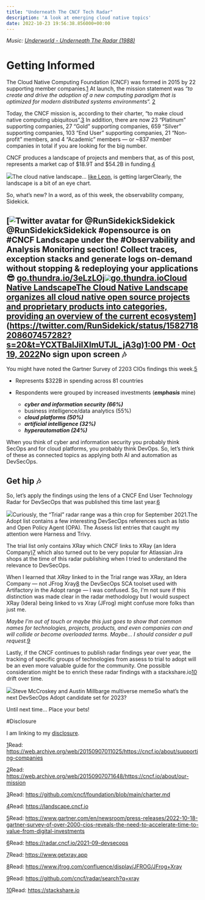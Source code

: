 ```yaml
---
title: "Underneath The CNCF Tech Radar"
description: 'A look at emerging cloud native topics'
date: 2022-10-23 19:56:38.856000+00:00
---
```


*Music: [Underworld - Underneath The Radar (1988)](https://www.youtube.com/watch?v=br8AvTqZ0w4)*

Getting Informed
================

The Cloud Native Computing Foundation (CNCF) was formed in 2015 by 22 supporting member companies.[1](#footnote-1) At launch, the mission statement was *“to create and drive the adoption of a new computing paradigm that is optimized for modern distributed systems environments“.* [2](#footnote-2)


Today, the CNCF mission is, according to their charter, “to make cloud native computing ubiquitous”.[3](#footnote-3) In addition, there are now 23 “Platinum” supporting companies, 27 “Gold” supporting companies, 659 “Silver” supporting companies, 103 “End User” supporting companies, 21 “Non-profit” members, and 4 “Academic” members — or ~837 member companies in total if you are looking for the big number.

CNCF produces a landscape of projects and members that, as of this post, represents a market cap of $18.9T and $54.2B in funding.[4](#footnote-4)

[![](https://cuthrell.com/favicon.png)](https://cuthrell.com/favicon.png)The cloud native landscape… [like Leon](https://www.youtube.com/watch?v=-cJmpwkUx4s), is getting largerClearly, the landscape is a bit of an eye chart. 

So, what’s new? In a word, as of this week, the observability company, Sidekick.

[![Twitter avatar for @RunSidekick](https://cuthrell.com/favicon.png)Sidekick @RunSidekickSidekick #opensource is on #CNCF Landscape under the #Observability and Analysis Monitoring section!
Collect traces, exception stacks and generate logs on-demand without stopping & redeploying your applications 😎
[go.thundra.io/3eLzLOj](https://go.thundra.io/3eLzLOj)[![](https://cuthrell.com/favicon.png)go.thundra.ioCloud Native LandscapeThe Cloud Native Landscape organizes all cloud native open source projects and proprietary products into categories, providing an overview of the current ecosystem](https://go.thundra.io/3eLzLOj)](https://twitter.com/RunSidekick/status/1582718208607457282?s=20&t=YCXTBalJilXlmUTJL_jA3g)[1:00 PM ∙ Oct 19, 2022](https://twitter.com/RunSidekick/status/1582718208607457282?s=20&t=YCXTBalJilXlmUTJL_jA3g)No sign upon screen 🎶
---------------------

You might have noted the Gartner Survey of 2203 CIOs findings this week.[5](#footnote-5)

* Represents $322B in spending across 81 countries
* Respondents were grouped by increased investments (***emphasis*** mine)


	+ ***cyber and information security (66%)***
	+ business intelligence/data analytics (55%)
	+ ***cloud platforms (50%)***
	+ ***artificial intelligence (32%)***
	+ ***hyperautomation (24%)***

When you think of cyber and information security you probably think SecOps and for cloud platforms, you probably think DevOps. So, let’s think of these as connected topics as applying both AI and automation as DevSecOps. 

Get hip 🎶
---------

So, let’s apply the findings using the lens of a CNCF End User Technology Radar for DevSecOps that was published this time last year.[6](#footnote-6)

[![](https://cuthrell.com/favicon.png)](https://cuthrell.com/favicon.png)Curiously, the “Trial” radar range was a thin crop for September 2021.The Adopt list contains a few interesting DevSecOps references such as Istio and Open Policy Agent (OPA). The Assess list entries that caught my attention were Harness and Trivy.

The trial list only contains XRay which CNCF links to XRay (an Idera Company)[7](#footnote-7) which also turned out to be very popular for Atlassian Jira shops at the time of this radar publishing when I tried to understand the relevance to DevSecOps.

When I learned that *XRay* linked to in the Trial range was XRay, an Idera Company — not JFrog Xray[8](#footnote-8) the DevSecOps SCA toolset used with Artifactory in the Adopt range — I was confused. So, I'm not sure if this distinction was made clear in the radar methodology but I would suspect XRay (Idera) being linked to vs Xray (JFrog) might confuse more folks than just me.

*Maybe I’m out of touch or maybe this just goes to show that common names for technologies, projects, products, and even companies can and will collide or become overloaded terms. Maybe… I should consider a pull request.*[9](#footnote-9)

Lastly, if the CNCF continues to publish radar findings year over year, the tracking of specific groups of technologies from assess to trial to adopt will be an even more valuable guide for the community. One possible consideration might be to enrich these radar findings with a stackshare.io[10](#footnote-10) drift over time.

[![](https://cuthrell.com/favicon.png)](https://cuthrell.com/favicon.png)Steve McCroskey and Austin Millbarge multiverse memeSo what’s the next DevSecOps Adopt candidate set for 2023?

Until next time… Place your bets!

#Disclosure

I am linking to my [disclosure](https://jaycuthrell.com/disclosure/?utm_campaign=Fudge%20Sunday&utm_medium=email&utm_source=Revue%20newsletter).

[1](#footnote-anchor-1)Read: <https://web.archive.org/web/20150907011025/https://cncf.io/about/supporting-companies>

[2](#footnote-anchor-2)Read: <https://web.archive.org/web/20150907071648/https://cncf.io/about/our-mission>

[3](#footnote-anchor-3)Read: <https://github.com/cncf/foundation/blob/main/charter.md>

[4](#footnote-anchor-4)Read: <https://landscape.cncf.io>

[5](#footnote-anchor-5)Read: <https://www.gartner.com/en/newsroom/press-releases/2022-10-18-gartner-survey-of-over-2000-cios-reveals-the-need-to-accelerate-time-to-value-from-digital-investments>

[6](#footnote-anchor-6)Read: <https://radar.cncf.io/2021-09-devsecops>

[7](#footnote-anchor-7)Read: <https://www.getxray.app>

[8](#footnote-anchor-8)Read: <https://www.jfrog.com/confluence/display/JFROG/JFrog+Xray>

[9](#footnote-anchor-9)Read: <https://github.com/cncf/radar/search?q=xray>

[10](#footnote-anchor-10)Read: <https://stackshare.io>


